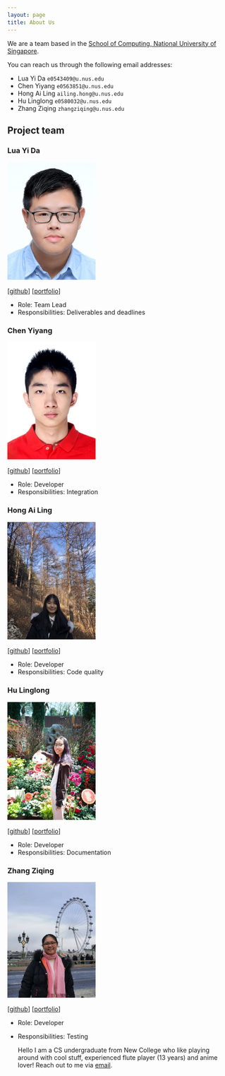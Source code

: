 ```yaml
---
layout: page
title: About Us
---
```


We are a team based in the [School of Computing, National University of Singapore](http://www.comp.nus.edu.sg).

You can reach us through the following email addresses:
* Lua Yi Da `e0543409@u.nus.edu`
* Chen Yiyang `e0563851@u.nus.edu`
* Hong Ai Ling `ailing.hong@u.nus.edu`
* Hu Linglong `e0580032@u.nus.edu`
* Zhang Ziqing `zhangziqing@u.nus.edu`

## Project team

### Lua Yi Da

<img src="images/luayida99.png" width="200px">

[[github](http://github.com/luayida99)]
[[portfolio](team/luayida99.md)]

* Role: Team Lead
* Responsibilities: Deliverables and deadlines

### Chen Yiyang

<img src="images/chen-yiyang.png" width="200px">

[[github](https://github.com/Chen-Yiyang)]
[[portfolio](team/chen-yiyang.md)]

* Role: Developer
* Responsibilities: Integration

### Hong Ai Ling

<img src="images/ailing35.png" width="200px">

[[github](https://github.com/ailing35)]
[[portfolio](team/ailing35.md)]

* Role: Developer
* Responsibilities: Code quality

### Hu Linglong

<img src="images/huisthat.png" width="200px">

[[github](http://github.com/huisthat)] 
[[portfolio](team/huisthat.md)]

* Role: Developer
* Responsibilities: Documentation

### Zhang Ziqing

<img src="images/zhangziqing.png" width="200px">

[[github](http://github.com/ziqing26)]
[[portfolio](team/ziqing26.md)]

* Role: Developer
* Responsibilities: Testing

  Hello I am a CS undergraduate from New College who like playing around with cool stuff, experienced flute player (13 years) and anime lover! Reach out to me via [email](mailto:zhangziqing@u.nus.edu).
